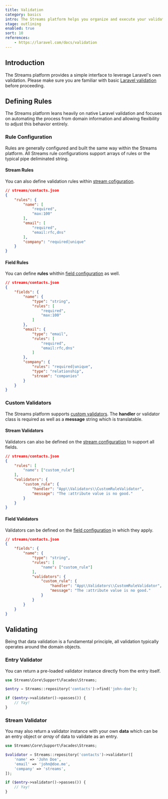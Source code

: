 ```yaml
---
title: Validation
category: basics
intro: The Streams platform helps you organize and execute your validation policies.
stage: outlining
enabled: true
sort: 10
references:
    - https://laravel.com/docs/validation
---
```


## Introduction

The Streams platform provides a simple interface to leverage Laravel's own validation. Please make sure you are familiar with basic [Laravel validation](https://laravel.com/docs/validation) before proceeding.

## Defining Rules

The Streams platform leans heavily on native Laravel validation and focuses on automating the process from domain information and allowing flexibility to adjust this behavior entirely.

### Rule Configuration

Rules are generally configured and built the same way within the Streams platform. All Streams rule configurations support arrays of rules or the typical pipe deliminated string.

#### Stream Rules

You can also define validation rules within [stream cofiguration](streams#defining-streams).

```json
// streams/contacts.json
{
    "rules": {
        "name": [
            "required",
            "max:100"
        ],
        "email": [
            "required",
            "email:rfc,dns"
        ],
        "company": "required|unique"
    }
}
```

#### Field Rules

You can define **rules** whithin [field configuration](fields#defining-fields) as well.

```json
// streams/contacts.json
{
    "fields": {
        "name": {
            "type": "string",
            "rules": [
                "required",
                "max:100"
            ]
        },
        "email": {
            "type": "email",
            "rules": [
                "required",
                "email:rfc,dns"
            ]
        },
        "company": {
            "rules": "required|unique",
            "type": "relationship",
            "stream": "companies"
        }
    }
}
```

### Custom Validators

The Streams platform supports [custom validators](https://laravel.com/docs/validation#custom-validation-rules). The **handler** or validator class is required as well as a **message** string which is translatable.

#### Stream Validators

Validators can also be defined on the [stream configuration](streams#defining-streams) to support all fields.

```json
// streams/contacts.json
{
    "rules": [
        "name": ["custom_rule"]
    ],
    "validators": {
        "custom_rule": {
            "handler": "App\\Validators\\CustomRuleValidator",
            "message": "The :attribute value is no good."
        }
    }
}
```

#### Field Validators

Validators can be defined on the [field configuration](fields#defining-fields) in which they apply.

```json
// streams/contacts.json
{
    "fields": {
        "name": {
            "type": "string",
            "rules": [
                "name": ["custom_rule"]
            ],
            "validators": {
                "custom_rule": {
                    "handler": "App\\Validators\\CustomRuleValidator",
                    "message": "The :attribute value is no good."
                }
            }
        }
    }
}
```

## Validating

Being that data validation is a fundamental principle, all validation typically operates around the domain objects.

### Entry Validator

You can return a pre-loaded validator instance directly from the entry itself.

```php
use Streams\Core\Support\Facades\Streams;

$entry = Streams::repository('contacts')->find('john-doe');

if ($entry->validator()->passes()) {
    // Yay!
}
```

### Stream Validator

You may also return a validator instance with your own **data** which can be an entry object or _array_ of data to validate as an entry. 

```php
use Streams\Core\Support\Facades\Streams;

$validator = Streams::repository('contacts')->validator([
    'name' => 'John Doe',
    'email' => 'john@doe.me',
    'company' => 'streams',
]);

if ($entry->validator()->passes()) {
    // Yay!
}
```
